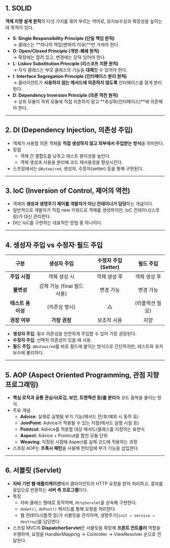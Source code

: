 ## 1. SOLID

**객체 지향 설계 원칙**의 다섯 가지를 묶어 부르는 약어로, 유지보수성과 확장성을 높이는 데 목적이 있다.
- **S**: **Single Responsibility Principle (단일 책임 원칙)**  
  → 클래스는 **하나의 책임(변화의 이유)**만 가져야 한다.
- **O**: **Open/Closed Principle (개방-폐쇄 원칙)**  
  → 확장에는 열려 있고, 변경에는 닫혀 있어야 한다.
- **L**: **Liskov Substitution Principle (리스코프 치환 원칙)**  
  → 자식 클래스는 부모 클래스의 기능을 **대체**할 수 있어야 한다.
- **I**: **Interface Segregation Principle (인터페이스 분리 원칙)**  
  → 클라이언트가 **사용하지 않는 메서드에 의존하지 않도록** 인터페이스를 잘게 분리한다.
- **D**: **Dependency Inversion Principle (의존 역전 원칙)**  
  → 상위 모듈이 하위 모듈에 직접 의존하지 말고 **추상화(인터페이스)**에 의존해야 한다.

---

## 2. DI (Dependency Injection, 의존성 주입)

- 객체가 사용할 의존 객체를 **직접 생성하지 않고 외부에서 주입받는 방식**을 의미한다.
- 장점
    - 객체 간 결합도를 낮추고 테스트 용이성을 높인다.
    - 객체 생성과 사용을 분리해 코드 재사용성을 향상시킨다.
- 스프링에서는 `@Autowired`, 생성자, 수정자(setter) 등을 통해 구현된다.

---

## 3. IoC (Inversion of Control, 제어의 역전)

- 객체의 **생성과 생명주기 제어를 개발자가 아닌 컨테이너가 담당**하는 개념이다.
- 일반적으로 개발자가 직접 new 키워드로 객체를 생성하지만, IoC 컨테이너(스프링)가 대신 관리한다.
- DI는 IoC를 구현하는 대표적인 방법 중 하나이다.

---

## 4. 생성자 주입 vs 수정자·필드 주입

| 구분 | 생성자 주입 | 수정자 주입(Setter) | 필드 주입 |
| :---: | :---: | :---: | :---: |
| **주입 시점** | 객체 생성 시 | 객체 생성 후 | 객체 생성 후 |
| **불변성** | 강제 가능 (final 필드 사용) | 변경 가능 | 변경 가능 |
| **테스트 용이성** | (의존성 명시) | △ | (리플렉션 필요) |
| **권장 여부** | **가장 권장** | 보조적 사용 | 지양 |

- **생성자 주입**: 필수 의존성을 안전하게 주입할 수 있어 가장 권장된다.
- **수정자 주입**: 선택적 의존성이 있을 때 사용.
- **필드 주입**: `@Autowired`를 바로 필드에 붙이는 방식으로 간단하지만, 테스트와 유지보수에 불리하다.

---

## 5. AOP (Aspect Oriented Programming, 관점 지향 프로그래밍)

- **핵심 로직과 공통 관심사(로깅, 보안, 트랜잭션 등)를 분리**해 코드 중복을 줄이는 방식.
- 주요 개념
    - **Advice**: 실제로 실행될 부가 기능(메서드 전/후/예외 시 동작 등)
    - **JoinPoint**: Advice가 적용될 수 있는 지점(메서드 실행 시점 등)
    - **Pointcut**: Advice를 적용할 대상 메서드/클래스를 지정하는 표현식
    - **Aspect**: Advice + Pointcut을 합친 모듈 단위
    - **Weaving**: 지정된 시점에 Aspect를 실제 코드에 적용하는 과정
- 스프링 AOP는 **프록시 패턴**을 사용해 런타임에 부가 기능을 삽입한다.

---

## 6. 서블릿 (Servlet)

- **자바 기반 웹 애플리케이션**에서 클라이언트의 HTTP 요청을 받아 처리하고, 결과를 응답으로 반환하는 **서버 측 프로그램**이다.
- 특징
    - 자바 클래스 형태로 동작하며, `HttpServlet`을 상속해 구현한다.
    - `doGet()`, `doPost()` 메서드를 통해 요청을 처리한다.
    - 웹 컨테이너(톰캣 등)가 서블릿을 관리하며, 생명주기(`init → service → destroy`)를 담당한다.
- 스프링 MVC의 **DispatcherServlet**은 서블릿을 확장해 **프론트 컨트롤러** 역할을 수행하며,
  요청을 HandlerMapping → Controller → ViewResolver 순으로 전달한다.
